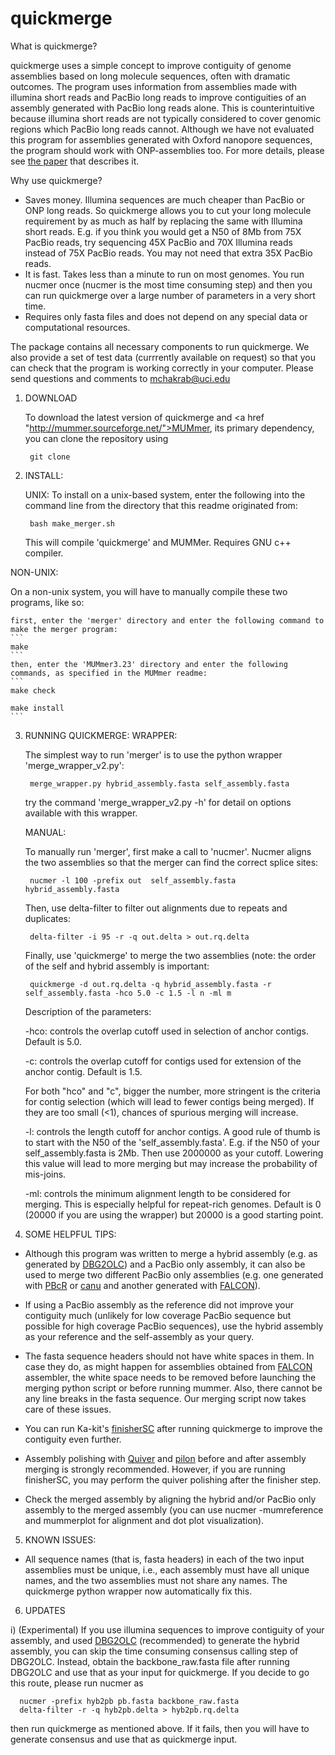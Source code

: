# quickmerge


What is quickmerge?

quickmerge uses a simple concept to improve contiguity of genome assemblies based on long molecule sequences, often with dramatic outcomes. The program uses information from assemblies made with illumina short reads and PacBio long reads to improve contiguities of an assembly generated with PacBio long reads alone. This is counterintuitive because illumina short reads are not typically considered to cover genomic regions which PacBio long reads cannot. Although we have not evaluated this program for assemblies generated with Oxford nanopore sequences, the program should work with ONP-assemblies too. For more details, please see <a href="http://nar.oxfordjournals.org/content/early/2016/07/25/nar.gkw654.full">the paper</a> that describes it.    

Why use quickmerge?

 * Saves money. Illumina sequences are much cheaper than PacBio or ONP long reads. So quickmerge allows you to cut your long molecule requirement by as much as half by replacing the same with Illumina short reads. E.g. if you think you would get a N50 of 8Mb from 75X PacBio reads, try sequencing 45X PacBio and 70X Illumina reads instead of 75X PacBio reads. You may not need that extra 35X PacBio reads.
 * It is fast. Takes less than a minute to run on most genomes. You run nucmer once (nucmer is the most time consuming step) and then you can run quickmerge over a large number of parameters in a very short time.
 * Requires only fasta files and does not depend on any special data or computational resources.
 
The package contains all necessary components to run quickmerge. We also provide a set of test data (currrently available on request) so that you can check that the program is working correctly in your computer. Please send questions and comments to mchakrab@uci.edu


1. DOWNLOAD

   To download the latest version of quickmerge and <a href "http://mummer.sourceforge.net/">MUMmer</a>, its primary dependency, you can clone the repository using 
   ```
    git clone
   ```
   
2. INSTALL:

   UNIX:
   To install on a unix-based system, enter the following into the command line from the directory that this readme originated from:
   ```
	bash make_merger.sh
   ```
   This will compile 'quickmerge' and MUMMer. Requires GNU c++ compiler.

  NON-UNIX:

   On a non-unix system, you will have to manually compile these two programs, like so:

    first, enter the 'merger' directory and enter the following command to make the merger program:
    ```
 	make
    ```
    then, enter the 'MUMmer3.23' directory and enter the following commands, as specified in the MUMmer readme:
    ```
	make check

	make install
    ```
3. RUNNING QUICKMERGE:
   WRAPPER:

   The simplest way to run 'merger' is to use the python wrapper 'merge_wrapper_v2.py':
   ```
	merge_wrapper.py hybrid_assembly.fasta self_assembly.fasta
   ```
   try the command 'merge_wrapper_v2.py -h' for detail on options available with this wrapper.

   MANUAL:

   To manually run 'merger', first make a call to 'nucmer'.  Nucmer aligns the two assemblies so that the merger can find the correct splice sites:
   ```
	nucmer -l 100 -prefix out  self_assembly.fasta hybrid_assembly.fasta
   ```
   Then, use delta-filter to filter out alignments due to repeats and duplicates:
   ```   
	delta-filter -i 95 -r -q out.delta > out.rq.delta
   ```
   Finally, use 'quickmerge' to merge the two assemblies (note: the order of the self and hybrid assembly is important:
   ```
	quickmerge -d out.rq.delta -q hybrid_assembly.fasta -r self_assembly.fasta -hco 5.0 -c 1.5 -l n -ml m
   ```
   Description of the parameters:

   -hco: controls the overlap cutoff used in selection of anchor contigs. Default is 5.0. 

   -c: controls the overlap cutoff for contigs used for extension of the anchor contig. Default is 1.5.

   For both "hco" and "c", bigger the number, more stringent is the criteria for contig selection (which will lead to fewer contigs being merged). If they are too small (<1), chances of spurious merging will increase.

   -l: controls the length cutoff for anchor contigs. A good rule of thumb is to start with the N50 of the 'self_assembly.fasta'. E.g. if the N50 of your self_assembly.fasta is 2Mb. Then use 2000000 as your cutoff. Lowering this value will lead to more merging but may increase the probability of mis-joins.
   
   -ml: controls the minimum alignment length to be considered for merging. This is especially helpful for repeat-rich genomes. Default is 0 (20000 if you are using the wrapper) but 20000 is a good starting point.

4. SOME HELPFUL TIPS:

 * Although this program was written to merge a hybrid assembly (e.g. as generated by <a href="https://sites.google.com/site/dbg2olc/">DBG2OLC</a>) and a PacBio only assembly, it can also be used to merge two different PacBio only assemblies (e.g. one generated with <a href="https://sourceforge.net/projects/wgs-assembler/files/wgs-assembler/">PBcR</a> or <a href="https://github.com/marbl/canu">canu</a> and another generated with <a href="https://github.com/PacificBiosciences/FALCON-integrate">FALCON</a>).

  * If using a PacBio assembly as the reference did not improve your contiguity much (unlikely for low coverage PacBio sequence but possible for high coverage PacBio sequences), use the hybrid assembly as your reference and the self-assembly as your query.
  

  * The fasta sequence headers should not have white spaces in them. In case they do, as might happen for assemblies obtained from  <a href="https://github.com/PacificBiosciences/FALCON-integrate">FALCON</a> assembler, the white space needs to be removed before launching the merging python script or before running mummer. Also, there cannot be any line breaks in the fasta sequence. Our merging script now takes care of these issues.  

  * You can run Ka-kit's <a href="https://github.com/kakitone/finishingTool">finisherSC</a> after running quickmerge to improve the contiguity even further.

  * Assembly polishing with <a href="https://github.com/PacificBiosciences/GenomicConsensus">Quiver</a> and <a href="https://github.com/broadinstitute/pilon/wiki">pilon</a> before and after assembly merging is strongly recommended. However, if you are running finisherSC, you may perform the quiver polishing after the finisher step.

  * Check the merged assembly by aligning the hybrid and/or PacBio only assembly to the merged assembly (you can use nucmer -mumreference and mummerplot for alignment and dot plot visualization).

5. KNOWN ISSUES:

 * All sequence names (that is, fasta headers) in each of the two input assemblies must be unique, i.e., each assembly must have all unique names, and the two assemblies must not share any names.  The quickmerge python wrapper now automatically fix this.

6. UPDATES

  i) (Experimental) If you use illumina sequences to improve contiguity of your assembly, and used <a href="https://sites.google.com/site/dbg2olc/">DBG2OLC</a> (recommended) to generate the hybrid assembly, you can skip the time consuming consensus calling step of DBG2OLC. Instead, obtain the backbone_raw.fasta file after running DBG2OLC and use that as your input for quickmerge. If you decide to go this route, please run nucmer as 
  ```
  	nucmer -prefix hyb2pb pb.fasta backbone_raw.fasta
  	delta-filter -r -q hyb2pb.delta > hyb2pb.rq.delta
  ```
  then run quickmerge as mentioned above. If it fails, then you will have to generate consensus and use that as quickmerge input.
